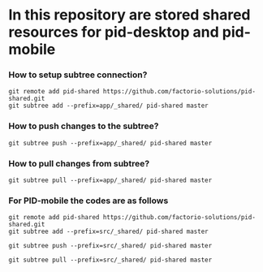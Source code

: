 # In this repository are stored shared resources for pid-desktop and pid-mobile
### How to setup subtree connection?
```git
git remote add pid-shared https://github.com/factorio-solutions/pid-shared.git
git subtree add --prefix=app/_shared/ pid-shared master
```

### How to push changes to the subtree?
```git
git subtree push --prefix=app/_shared/ pid-shared master
```

### How to pull changes from subtree?
```git
git subtree pull --prefix=app/_shared/ pid-shared master
```

### For PID-mobile the codes are as follows
```git
git remote add pid-shared https://github.com/factorio-solutions/pid-shared.git
git subtree add --prefix=src/_shared/ pid-shared master

git subtree push --prefix=src/_shared/ pid-shared master

git subtree pull --prefix=src/_shared/ pid-shared master
```
